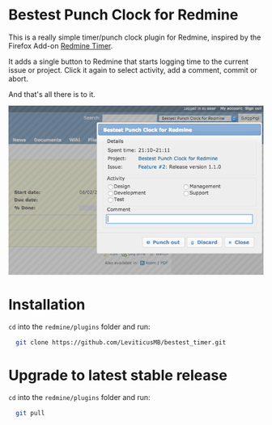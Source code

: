 # Bestest Punch Clock for Redmine

This is a really simple timer/punch clock plugin for Redmine, inspired by the Firefox Add-on [Redmine Timer](https://addons.mozilla.org/en-US/firefox/addon/redmine-timer/).

It adds a single button to Redmine that starts logging time to the current issue or project. Click it again to select activity, add a comment, commit or abort.

And that's all there is to it.

![Bestest Punch Clock screenshot](README.1.png)

# Installation

`cd` into the `redmine/plugins` folder and run:
```bash
  git clone https://github.com/LeviticusMB/bestest_timer.git
```

# Upgrade to latest stable release

`cd` into the `redmine/plugins` folder and run:
```bash
  git pull
```

